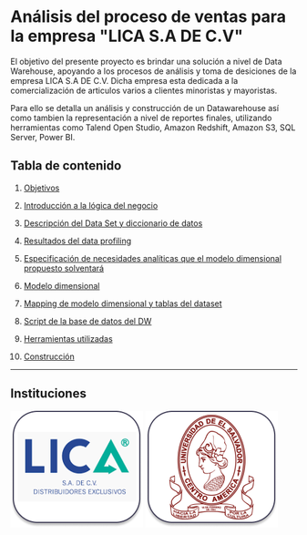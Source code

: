 # **Análisis del proceso de ventas para la empresa "LICA S.A DE C.V"** 
El objetivo del presente proyecto es brindar una solución a nivel de Data Warehouse, apoyando a los procesos de análisis y toma de desiciones de la empresa LICA S.A DE C.V. Dicha empresa esta dedicada a la comercialización de articulos varios a clientes minoristas y mayoristas.

Para ello se detalla un análisis y construcción de un Datawarehouse así como tambien la representación a nivel de reportes finales, utilizando herramientas como Talend Open Studio, Amazon Redshift, Amazon S3, SQL Server, Power BI.

## **Tabla de contenido**
1. [Objetivos](FilesReadme/Objetivos.md)

2. [Introducción a la lógica del negocio](FilesReadme/IntroduccionLogicaNegocio.md)

3. [Descripción del Data Set y diccionario de datos](FilesReadme/DescripcionDataSet.md)

4. [Resultados del data profiling](FilesReadme/ResultadosDataProfiling.md)

5. [Especificación de necesidades analíticas que el modelo dimensional propuesto solventará](FilesReadme/EspecificacionNecesidadesAnaliticas.md)

6. [Modelo dimensional](FilesReadme/ModeloDimensional.md)

7. [Mapping de modelo dimensional y tablas del dataset](FilesReadme/MappingModeloDimensional.md)

8. [Script de la base de datos del DW](FilesReadme/ScriptBaseDW.md)

9. [Herramientas utilizadas](FilesReadme/HerramientasUtilizadas.md)

10. [Construcción](FilesReadme/HerramientasUtilizadas.md)

---
## Instituciones

![BPMN](FilesReadme/Logos/LogoLica.png)
![BPMN](FilesReadme/Logos/LogoUES.png)

